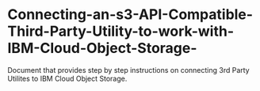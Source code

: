 # Connecting-an-s3-API-Compatible-Third-Party-Utility-to-work-with-IBM-Cloud-Object-Storage-
Document that provides step by step instructions on connecting 3rd Party Utilites to IBM Cloud Object Storage.
